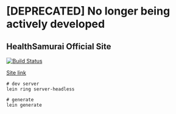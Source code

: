 # [DEPRECATED] No longer being actively developed

## HealthSamurai Official Site

[![Build Status](https://travis-ci.org/Aidbox/site.svg?branch=master)](https://travis-ci.org/Aidbox/site)

[Site link](http://aidbox.github.io/site/)

```
# dev server
lein ring server-headless

# generate
lein generate
```
